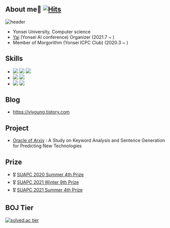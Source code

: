 ## About me👋     [![Hits](https://hits.seeyoufarm.com/api/count/incr/badge.svg?url=https%3A%2F%2Fgithub.com%2Fyjdong9697&count_bg=%2379C83D&title_bg=%23555555&icon=&icon_color=%23E7E7E7&title=hits&edge_flat=false)](https://hits.seeyoufarm.com)
![header](https://capsule-render.vercel.app/api?type=waving&color=timeGradient&height=240&section=header&text=Hi,%20I'm%20YongHoon👋&fontSize=36&animation=fadeIn&fontAlignY=36)
- Yonsei University, Computer science
- [Yai](https://www.facebook.com/yonseiAI) (Yonsei AI conference) Organizer (2021.7 ~ )
- Member of Morgorithm (Yonsei ICPC Club) (2020.3 ~ )

## Skills
- <img src="https://img.shields.io/badge/C-172B4D?style=flat&logo=C&logoColor=white"/> <img src="https://img.shields.io/badge/C++-1E88E5?style=flat&logo=C%2B%2B&logoColor=white"/> <img src="https://img.shields.io/badge/Python-3766AB?style=flat&logo=Python&logoColor=white"/>
- <img src="https://img.shields.io/badge/Pytorch-FF3232?style=flat&logo=Pytorch&logoColor=white"> <img src="https://img.shields.io/badge/Numpy-1E8449?style=flat&logo=Numpy&logoColor=white">
- <img src="https://img.shields.io/badge/Git-F05032?style=flat&logo=Git&logoColor=white"/> <img src="https://img.shields.io/badge/Mathematica-DD1100?style=flat&logo=Wolfram&logoColor=white"/>

## Blog
- https://viyoung.tistory.com

## Project
- [Oracle of Arxiv](https://github.com/YonseiAI-NLP-Group/Oracle-of-Arxiv) : A Study on Keyword Analysis and Sentence Generation for Predicting New Technologies 

## Prize
- 🎖 [SUAPC 2020 Summer 4th Prize](https://icpc-sinchon.github.io/suapc)
- 🎖 [SUAPC 2021 Winter 9th Prize](https://icpc-sinchon.github.io/suapc)
- 🎖 [SUAPC 2021 Summer 4th Prize](https://icpc-sinchon.github.io/suapc)

## BOJ Tier
[![solved.ac tier](http://mazassumnida.wtf/api/pastel/generate_badge?boj=ficy)](https://solved.ac/ficy)
